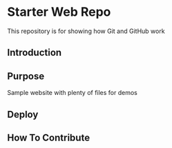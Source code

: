 # Starter Web Repo

This repository is for showing how Git and GitHub work

## Introduction

## Purpose

Sample website with plenty of files for demos

## Deploy

## How To Contribute

